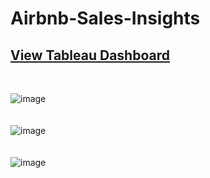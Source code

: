# Airbnb-Sales-Insights
## [View Tableau Dashboard](https://public.tableau.com/app/profile/parth.maheshwari4046/viz/Airbnb_Seattle_project/Dashboard1?publish=yes)
</br>

![image](https://github.com/ParthM16/Airbnb-Sales-Insights/assets/136796479/2e41eef0-14ff-49ac-a572-d055303d3f42)
</br>
</br>
</br>
![image](https://github.com/ParthM16/Airbnb-Sales-Insights/assets/136796479/c42a85ed-d368-4287-a388-2df3d052a2a7)
</br>
</br>
</br>
![image](https://github.com/ParthM16/Airbnb-Sales-Insights/assets/136796479/0d3ecf96-7a90-47d2-a545-cdc3e316a8bf)
